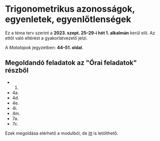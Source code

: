 
# Trigonometrikus azonosságok, egyenletek, egyenlőtlenségek

Ez a téma terv szerint a **2023. szept. 25–29-i hét 1. alkalmán** kerül elő. Az ettől való eltérést a gyakorlatvezető jelzi.

A *Matalapok* jegyzetben: **44–51. oldal**.

## Megoldandó feladatok az "Órai feladatok" részből

- 1.
- 4a.
- 4d.
- 4e.
- 4i.
- 4m.
- 7a.
- 7c.

Ezek megoldása elérhető a modulból, de [itt](https://canvas.elte.hu/courses/45858/files/3111649/download?wrap=1) is letölthető.

